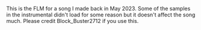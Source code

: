 This is the FLM for a song I made back in May 2023. Some of the samples in the instrumental didn't load for some reason but it doesn't affect the song much.
Please credit Block_Buster2712 if you use this.
